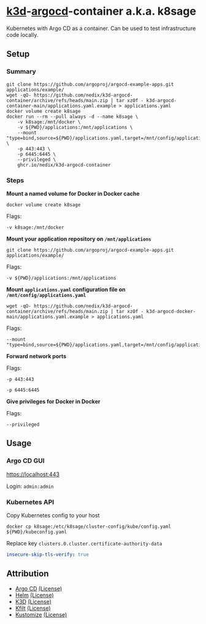 # [k3d][K3D]-[argocd][Argo CD]-container a.k.a. k8sage

Kubernetes with Argo CD as a container. Can be used to test infrastructure code locally.

## Setup

### Summary

```shell
git clone https://github.com/argoproj/argocd-example-apps.git applications/example/
wget -qO- https://github.com/nedix/k3d-argocd-container/archive/refs/heads/main.zip | tar xzOf - k3d-argocd-container-main/applications.yaml.example > applications.yaml
docker volume create k8sage
docker run --rm --pull always -d --name k8sage \
    -v k8sage:/mnt/docker \
    -v ${PWD}/applications:/mnt/applications \
    --mount "type=bind,source=${PWD}/applications.yaml,target=/mnt/config/applications.yaml" \
    -p 443:443 \
    -p 6445:6445 \
    --privileged \
    ghcr.io/nedix/k3d-argocd-container
```

### Steps

**Mount a named volume for Docker in Docker cache**

```
docker volume create k8sage
```

Flags:

```
-v k8sage:/mnt/docker
```

**Mount your application repository on `/mnt/applications`**

```shell
git clone https://github.com/argoproj/argocd-example-apps.git applications/example/
```

Flags:

```
-v ${PWD}/applications:/mnt/applications
```

**Mount `applications.yaml` configuration file on `/mnt/config/applications.yaml`**

```shell
wget -qO- https://github.com/nedix/k3d-argocd-container/archive/refs/heads/main.zip | tar xzOf - k3d-argocd-docker-main/applications.yaml.example > applications.yaml
```

Flags:

```
--mount "type=bind,source=${PWD}/applications.yaml,target=/mnt/config/applications.yaml"
```

**Forward network ports**

Flags:

```
-p 443:443
```

```
-p 6445:6445
```

**Give privileges for Docker in Docker**

Flags:

```
--privileged
```

## Usage

### Argo CD GUI

[https://localhost:443](https://localhost:443)

Login: `admin:admin`

### Kubernetes API

Copy Kubernetes config to your host

```shell
docker cp k8sage:/etc/k8sage/cluster-config/kube/config.yaml ${PWD}/kubeconfig.yaml
```

Replace key `clusters.0.cluster.certificate-authority-data`

```yaml
insecure-skip-tls-verify: true
```

## Attribution

- [Argo CD] [(License)](https://raw.githubusercontent.com/argoproj/argo-cd/master/LICENSE)
- [Helm] [(License)](https://raw.githubusercontent.com/helm/helm/main/LICENSE)
- [K3D] [(License)](https://raw.githubusercontent.com/k3d-io/k3d/main/LICENSE)
- [Kfilt] [(License)](https://raw.githubusercontent.com/ryane/kfilt/main/LICENSE)
- [Kustomize] [(License)](https://raw.githubusercontent.com/kubernetes-sigs/kustomize/master/LICENSE)

[Argo CD]: https://github.com/argoproj/argo-cd
[Helm]: https://github.com/helm/helm
[K3D]: https://github.com/k3d-io/k3d
[Kfilt]: https://github.com/ryane/kfilt
[Kustomize]: https://github.com/kubernetes-sigs/kustomize
